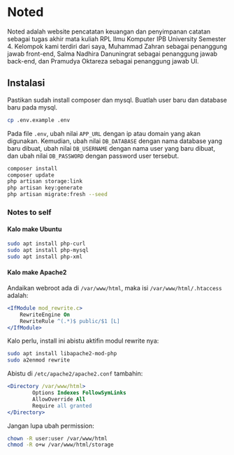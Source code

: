 # Noted
Noted adalah website pencatatan keuangan dan penyimpanan catatan sebagai tugas akhir mata kuliah RPL Ilmu Komputer IPB University Semester 4. Kelompok kami terdiri dari saya, Muhammad Zahran sebagai penanggung jawab front-end, Salma Nadhira Danuningrat sebagai penanggung jawab back-end, dan Pramudya Oktareza sebagai penanggung jawab UI.
## Instalasi
Pastikan sudah install composer dan mysql. Buatlah user baru dan database baru pada mysql.
```bash
cp .env.example .env
```
Pada file `.env`, ubah nilai `APP_URL` dengan ip atau domain yang akan digunakan. Kemudian, ubah nilai `DB_DATABASE` dengan nama database yang baru dibuat, ubah nilai `DB_USERNAME` dengan nama user yang baru dibuat, dan ubah nilai `DB_PASSWORD` dengan password user tersebut.
```bash
composer install
composer update
php artisan storage:link
php artisan key:generate
php artisan migrate:fresh --seed
```
### Notes to self
#### Kalo make Ubuntu
```bash
sudo apt install php-curl
sudo apt install php-mysql
sudo apt install php-xml
```
#### Kalo make Apache2
Andaikan webroot ada di `/var/www/html`, maka isi `/var/www/html/.htaccess` adalah:
```apache
<IfModule mod_rewrite.c>
    RewriteEngine On
    RewriteRule ^(.*)$ public/$1 [L]
</IfModule>
```
Kalo perlu, install ini abistu aktifin modul rewrite nya:
```bash
sudo apt install libapache2-mod-php
sudo a2enmod rewrite
```
Abistu di `/etc/apache2/apache2.conf` tambahin:
```apache
<Directory /var/www/html>
        Options Indexes FollowSymLinks
        AllowOverride All
        Require all granted
</Directory>
```
Jangan lupa ubah permission:
```bash
chown -R user:user /var/www/html
chmod -R o+w /var/www/html/storage
```
